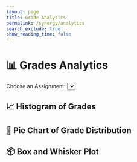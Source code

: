 ```yaml
---
layout: page 
title: Grade Analytics 
permalink: /synergy/analytics
search_exclude: true
show_reading_time: false 
---
```


<head>
    <title>Grades Analytics</title>
    <script src="https://cdn.jsdelivr.net/npm/chart.js"></script>
    <script src="https://cdn.plot.ly/plotly-latest.min.js"></script>
</head>
<body>

<div class="container">
    <h1>📊 Grades Analytics</h1>
    <!-- Assignment Selection Dropdown -->
    <label for="assignmentSelect">Choose an Assignment:</label>
    <select id="assignmentSelect"></select>
    <!-- Histogram Section -->
    <div class="chart-section" id="histogramSection">
        <h2>📈 Histogram of Grades</h2>
        <canvas id="histogram"></canvas>
    </div>
    <!-- Pie Chart Section -->
    <div class="chart-section" id="pieChartSection">
        <h2>🍰 Pie Chart of Grade Distribution</h2>
        <canvas id="pieChart"></canvas>
    </div>
    <!-- Box and Whisker Plot Section -->
    <div class="chart-section" id="boxPlotSection">
        <h2>📦 Box and Whisker Plot</h2>
        <div id="boxPlot"></div>
    </div>
</div>

<script src="https://cdn.jsdelivr.net/npm/jwt-decode/build/jwt-decode.min.js"></script>
<script type="module">
    document.getElementById('assignmentSelect').addEventListener('change', fetchGrades);
    import { login, javaURI, pythonURI, fetchOptions } from '{{ site.baseurl }}/assets/js/api/config.js';
    // Utility to get a cookie by its name
    function getCookie(name) {
        const cookies = document.cookie.split(';');
        for (let cookie of cookies) {
            const [key, value] = cookie.trim().split('=');
            if (key === name) {
                return decodeURIComponent(value);
            }
        }
        return null;
    }
    // Decodes and validates the JWT token
    function decodeToken() {
        const token = getCookie('jwt_java_spring');
        if (!token) {
            console.error("Token not found in cookies");
            alert("You must log in to access Grade Analytics.");
            return null;
        }
        try {
            const decodedToken = jwt_decode(token); // Decode the token
            console.log("Decoded JWT:", decodedToken.sub); // Log email or user ID
            return token;
        } catch (err) {
            console.error('Error decoding token:', err);
            alert("Invalid token. Please log in again.");
            return null;
        }
    }
    function getUserId() {
        const token = getCookie('jwt_java_spring');
        if (!token) {
            console.error("Token not found in cookies");
            alert("You must log in to access Grade Analytics.");
            return null;
        }
        try {
            const decodedToken = jwt_decode(token);
            console.log("Decoded User ID:", decodedToken.sub); // Replace sub with the correct key if needed
            return decodedToken.sub; // Assuming the user ID is stored in the sub field of the JWT
        } catch (err) {
            console.error('Error decoding token:', err);
            alert("Invalid token. Please log in again.");
            return null;
        }
    }
    // Fetch grades based on selected assignment
    // Load assignments for dropdown
    async function loadAssignments() {
    const options = {
        URL: `${javaURI}/api/synergy/grades`, // Correct endpoint
        method: "GET",
        cache: "no-cache",
    };
    console.log(options.URL);
    try {
        const response = await fetch(options.URL, fetchOptions);
        if (!response.ok) {
            throw new Error(`Failed to load assignments: ${response.status}`);
        }
        const responseData = await response.json();
        const assignmentIds = [...new Set(responseData.map(item => item.assignmentId))];
        console.log("API Response Data:", responseData);
        console.log("assignment IDS:", assignmentIds);
        const assignmentSelect = document.getElementById('assignmentSelect');
        assignmentSelect.innerHTML = ""; // Clear existing options
        // Populate dropdown with assignment IDs
        assignmentIds.forEach(id => {
            const option = document.createElement('option');
            option.value = id;
            option.text = `Assignment ${id}`;
            assignmentSelect.add(option);
        });
    } catch (error) {
        console.error(error.message);
    }
}
async function fetchGrades() {
    const assignmentId = document.getElementById('assignmentSelect').value;
    const userId = getUserId();
    const options = {
        method: "GET",
        cache: "no-cache",
    };
    try {
        // Fetch grades for the selected assignment
        const gradesResponse = await fetch(`${javaURI}/api/analytics/assignment/${assignmentId}/grades`, fetchOptions);
        if (!gradesResponse.ok) {
            throw new Error(`Failed to fetch grades data: ${gradesResponse.status}`);
        }
        const gradesText = await gradesResponse.text(); // Get the raw response text
        console.log("Grades Response Text:", gradesText);
        if (!gradesText) {
            throw new Error("Response body is empty");
        }
        const gradesData = JSON.parse(gradesText); // Parse the response if it's valid
        const grades = gradesData.grades;
        console.log("grades:", grades);
        // Fetch user-specific grades for the assignment
        const userResponse = await fetch(`${javaURI}/api/analytics/assignment/${assignmentId}/student/${userId}/grade`, fetchOptions);
        if (!userResponse.ok) {
            throw new Error(`Failed to fetch user-specific grades: ${userResponse.status}`);
        }
        const userData = await userResponse.json();
        console.log("Grades Data:", grades);
        console.log("User Data:", userData);
        // Update charts with grades data
        createHistogram(grades);
        createPieChart(grades);
        createBoxPlot(grades);
        showCharts();
        // Optionally, display user-specific data on the page
        displayUserData(userData);
    } catch (error) {
        console.error("Error fetching or parsing grades:", error.message);
    }
}
    let histogram;
    function createHistogram(grades) {
        const ctx = document.getElementById('histogram').getContext('2d');        
        if (histogram) histogram.destroy();
        histogram = new Chart(ctx, {
            type: 'bar',
            data: {
                labels: Array.from(new Set(grades)).sort((a, b) => a - b),
                datasets: [{
                    label: 'Frequency of Grades',
                    data: Array.from(new Set(grades)).map(grade => grades.filter(g => g === grade).length),
                    backgroundColor: 'rgba(255, 193, 7, 0.6)',
                    borderColor: 'rgba(255, 193, 7, 1)',
                    borderWidth: 1
                }]
            },
            options: {
                scales: {
                    y: { beginAtZero: true }
                },
                plugins: {
                    title: { display: true, text: 'Grades Histogram', color: '#ffa726' },
                    legend: { labels: { color: '#ffffff' } }
                }
            }
        });
    }
    let pieChart;
    function createPieChart(grades) {
        const ctx = document.getElementById('pieChart').getContext('2d');
        const gradeRanges = {
            'A (90-100)': grades.filter(g => g >= .90).length,
            'B (80-89)': grades.filter(g => g >= .80 && g < .90).length,
            'C (70-79)': grades.filter(g => g >= .70 && g < .80).length,
            'D (60-69)': grades.filter(g => g >= .60 && g < .70).length,
            'F (< 60)': grades.filter(g => g < .60).length
        };
        if (pieChart) pieChart.destroy();
        pieChart = new Chart(ctx, {
            type: 'pie',
            data: {
                labels: Object.keys(gradeRanges),
                datasets: [{
                    label: 'Grade Distribution',
                    data: Object.values(gradeRanges),
                    backgroundColor: [
                        'rgba(54, 162, 235, 0.6)', 
                        'rgba(75, 192, 192, 0.6)', 
                        'rgba(255, 206, 86, 0.6)', 
                        'rgba(255, 159, 64, 0.6)', 
                        'rgba(255, 99, 132, 0.6)'  
                    ],
                    borderColor: [
                        'rgba(54, 162, 235, 1)',
                        'rgba(75, 192, 192, 1)',
                        'rgba(255, 206, 86, 1)',
                        'rgba(255, 159, 64, 1)',
                        'rgba(255, 99, 132, 1)'
                    ],
                    borderWidth: 1
                }]
            },
            options: {
                plugins: {
                    title: { display: true, text: 'Grade Distribution Pie Chart', color: '#ffa726' },
                    legend: { labels: { color: '#ffffff' } }
                }
            }
        });
    }
    let thereIsABoxPlot = false;
    function createBoxPlot(grades) {
        if (!thereIsABoxPlot) {thereIsABoxPlot = true;}
        else { Plotly.purge(document.getElementById("boxPlot")); }
        const trace = {
            y: grades,
            type: 'box',
            name: 'Grades',
            marker: { color: 'rgba(255, 193, 7, 0.6)' },
            line: { color: '#ffa726' }
        };
        const data = [trace];
        const layout = {
            title: 'Grades Box and Whisker Plot',
            titlefont: { color: '#ffa726' },
            yaxis: { title: 'Grades', zeroline: false, color: '#ffffff' },
            paper_bgcolor: '#2c2c2e',
            plot_bgcolor: '#2c2c2e'
        };
        Plotly.newPlot('boxPlot', data, layout);
    }
    function showCharts() {
        document.getElementById('histogramSection').classList.add('visible');
        document.getElementById('pieChartSection').classList.add('visible');
        document.getElementById('boxPlotSection').classList.add('visible');
    }
    window.onload = loadAssignments;

</script>

</body>
